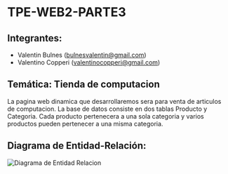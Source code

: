 # TPE-WEB2-PARTE3

## Integrantes:
 - Valentin Bulnes (bulnesvalentin@gmail.com)
 - Valentino Copperi (valentinocopperi@gmail.com)

## Temática: Tienda de computacion
La pagina web dinamica que desarrollaremos sera para venta de articulos de computacion. La base de datos consiste en dos tablas Producto y Categoria. Cada producto pertenecera a una sola categoria y varios productos pueden pertenecer a una misma categoria.
## Diagrama de Entidad-Relación:

![Diagrama de Entidad Relacion](https://github.com/ValentinBulnes/copia-tpe-parte2-web2/blob/6656874207ecb22ebc7efff7f27962f196c7d08c/Diagrama%20de%20Entidad%20Relacion.jpg)
